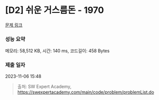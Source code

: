 # [D2] 쉬운 거스름돈 - 1970 

[문제 링크](https://swexpertacademy.com/main/code/problem/problemDetail.do?contestProbId=AV5PsIl6AXIDFAUq) 

### 성능 요약

메모리: 58,512 KB, 시간: 140 ms, 코드길이: 458 Bytes

### 제출 일자

2023-11-06 15:48



> 출처: SW Expert Academy, https://swexpertacademy.com/main/code/problem/problemList.do